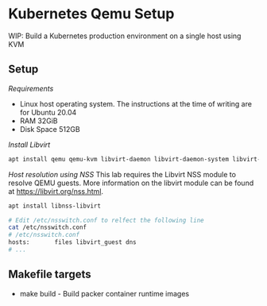 # Kubernetes Qemu Setup

WIP: Build a Kubernetes production environment on a single host using KVM 

## Setup

_Requirements_
* Linux host operating system. The instructions at the time of writing are for Ubuntu 20.04
* RAM 32GiB 
* Disk Space 512GB 

_Install Libvirt_
```bash
apt install qemu qemu-kvm libvirt-daemon libvirt-daemon-system libvirt-clients bridge-utils virt-manager
```

_Host resolution using NSS_
This lab requires the Libvirt NSS module to resolve QEMU guests.
More information on the libvirt module can be found at <https://libvirt.org/nss.html>.

```bash
apt install libnss-libvirt

# Edit /etc/nsswitch.conf to relfect the following line
cat /etc/nsswitch.conf
# /etc/nsswitch.conf
hosts:       files libvirt_guest dns
# ...
```

## Makefile targets

* make build - Build packer container runtime images
